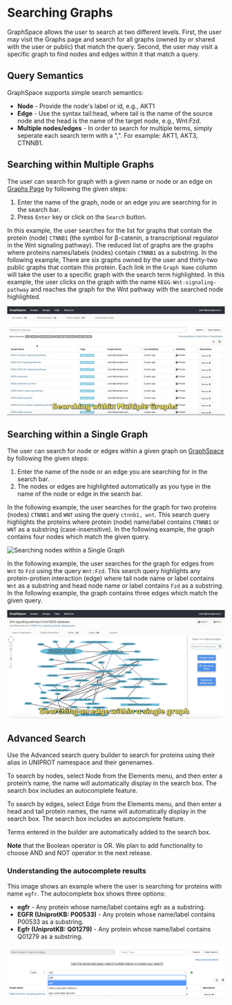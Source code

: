 # Searching Graphs

GraphSpace allows the user to search at two different levels. First, the user may visit the Graphs page and search for all graphs (owned by or shared with the user or public) that match the query. Second, the user may visit a specific graph to find nodes and edges within it that match a query.

## Query Semantics

GraphSpace supports simple search semantics:

- **Node** - Provide the node's label or id, e.g., AKT1
- **Edge** - Use the syntax tail:head, where tail is the name of the source node and the head is the name of the target node, e.g., Wnt:Fzd.
- **Multiple nodes/edges** - In order to search for multiple terms, simply seperate each search term with a ",". For example: AKT1, AKT3, CTNNB1.

## Searching within Multiple Graphs

The user can search for graph with a given name or node or an edge on [Graphs Page](http://www.graphspace.org/graphs/) by following the given steps:

1. Enter the name of the graph, node or an edge you are searching for in the search bar.
2. Press `Enter` key or click on the `Search` button.

In this example, the user searches for the list for graphs that contain the protein (node) `CTNNB1` (the symbol for β-catenin, a transcriptional regulator in the Wnt signaling pathway). The reduced list of graphs are the graphs where proteins names/labels (nodes) contain `CTNNB1` as a substring. In the following example, There are six graphs owned by the user and thirty-two public graphs that contain this protein. Each link in the `Graph Name` column will take the user to a specific graph with the search term highlighted. In this example, the user clicks on the graph with the name `KEGG-Wnt-signaling-pathway` and reaches the graph for the Wnt pathway with the searched node highlighted.

![Searching within Multiple Graphs](_static/gifs/gs-screenshot-user1-searching-withing-multiple-graphs-with-caption.gif)

## Searching within a Single Graph

The user can search for node or edges within a given graph on [GraphSpace](http://www.graphspace.org/) by following the given steps:

1. Enter the name of the node or an edge you are searching for in the search bar.
2. The nodes or edges are highlighted automatically as you type in the name of the node or edge in the search bar.


In the following example, the user searches for the graph for two proteins (nodes) `CTNNB1` and `WNT` using the query `ctnnb1, wnt`. This search query highlights the proteins where protein (node) name/label contains `CTNNB1` or `WNT` as a substring (case-insensitive). In the following example, the graph contains four nodes which match the given query.

![Searching nodes within a Single Graph](_static/gifs/gs-screenshot-user1-searching-nodes-within-a-single-graphs-with-caption.gif)



In the following example, the user searches for the graph for edges from `Wnt` to `Fzd` using the query `Wnt:Fzd`. This search query highlights any protein-protien interaction (edge) where tail node name or label contains `Wnt` as a substring and head node name or label contains `Fzd` as a substring. In the following example, the graph contains three edges which match the given query.

![Searching edges within a Single Graph](_static/gifs/gs-screenshot-user1-searching-edges-within-a-single-graphs-with-caption.gif)

## Advanced Search

Use the Advanced search query builder to search for proteins using their alias in UNIPROT namespace and their genenames.

To search by nodes, select Node from the Elements menu, and then enter a protein’s name, the name will automatically display in the search box. The search box includes an autocomplete feature.

To search by edges, select Edge from the Elements menu, and then enter a head and tail protein names, the name will automatically display in the search box. The search box includes an autocomplete feature.

Terms entered in the builder are automatically added to the search box.

**Note** that the Boolean operator is OR. We plan to add functionality to choose AND and NOT operator in the next release.

### Understanding the autocomplete results

This image shows an example where the user is searching for proteins with name `egfr`. The autocomplete box shows three options:

- **egfr** - Any protein whose name/label contains egfr as a substring.
- **EGFR (UniprotKB: P00533)** - Any protein whose name/label contains P00533 as a substring.
- **Egfr (UniprotKB: Q01279)** - Any protein whose name/label contains Q01279 as a substring.

![Advanced Search Image](_static/images/graphs-page/gs-screenshot-graphs-list-page-advanced-search-node-egfr.png)

